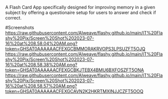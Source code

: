 A Flash Card App specifically designed for improving memory in a given subject by offering a questionaire setup for users to answer and check if correct.

#Screenshots
https://raw.githubusercontent.com/AIweave/flashy.github.io/main/IT%20Flashy%20Pix/Screen%20Shot%202023-07-16%20at%208.58.04%20AM.png?token=GHSAT0AAAAAACFEXGCBMMORAKRVOPS3LPSUZFT5OJQ
https://raw.githubusercontent.com/AIweave/flashy.github.io/main/IT%20Flashy%20Pix/Screen%20Shot%202023-07-16%20at%208.58.38%20AM.png?token=GHSAT0AAAAAACFEXGCBKJTEBX4BMU6BXFOSZFT5ONA
https://raw.githubusercontent.com/AIweave/flashy.github.io/main/IT%20Flashy%20Pix/Screen%20Shot%202023-07-16%20at%208.58.57%20AM.png?token=GHSAT0AAAAAACFEXGCAVN2K2HKRTMXINJJCZFT5OOQ
